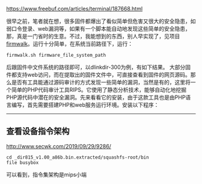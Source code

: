  https://www.freebuf.com/articles/terminal/187668.html 

很早之前，笔者就在想，很多固件都爆出了看似简单但危害又很大的安全隐患，如弱口令登录、web漏洞等，如果有一个脚本能自动地发现这些简单的安全隐患，那，真是一门省时的生意。不过，我能想到的东西，别人早实现了，见项目[firmwalk](https://github.com/craigz28/firmwalker)。运行十分简单，在系统当前路径下，运行：



```
firmwalk.sh firmware_file_system_path
```



后跟固件中文件系统的路径即可，以dlinkdir-300为例，有如下结果。 大部分固件都支持web访问，而在提取出的固件文件中，可直接查看到固件的网页源码。那么是否有工具能通过源码审计的方式发现一些简单的漏洞，当然是有的，这里将一个简单的PHP代码审计工具RIPS。它使用了静态分析技术，能够自动化地挖掘PHP源代码中潜在的安全漏洞。先来看看它的安装，由于这款工具也是由PHP语言编写，首先需要搭建PHP和web服务运行环境。安装以下程序： 



---

## 查看设备指令架构

 http://www.secwk.com/2019/09/29/9286/ 

```
cd _dir815_v1.00_a86b.bin.extracted/squashfs-root/bin
file busybox
```

可以看到，指令集架构是mips小端